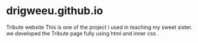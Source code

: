 # drigweeu.github.io
Tribute website
This is one of the project i used in teaching my sweet sister.
we developed the Tribute page fully using html and inner css .
